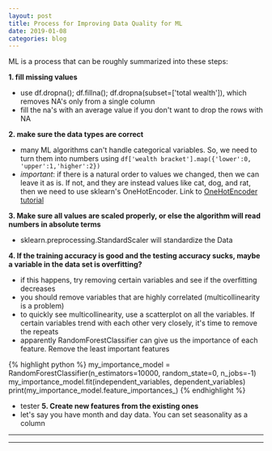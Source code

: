 ```yaml
---
layout: post
title: Process for Improving Data Quality for ML
date: 2019-01-08
categories: blog
---
```


ML is a process that can be roughly summarized into these steps:

**1. fill missing values**
- use df.dropna(); df.fillna(); df.dropna(subset=['total wealth']), which removes NA's only from a single column
- fill the na's with an average value if you don't want to drop the rows with NA

**2. make sure the data types are correct**
- many ML algorithms can't handle categorical variables. So, we need to turn them into numbers using
`df['wealth bracket'].map({'lower':0, 'upper':1,'higher':2})
`
- _important_: if there is a natural order to values we changed, then we can leave it as is. If not, and they are instead values like cat, dog, and rat, then we need to use sklearn's OneHotEncoder. Link to [OneHotEncoder tutorial](https://machinelearningmastery.com/how-to-one-hot-encode-sequence-data-in-python/)

**3. Make sure all values are scaled properly, or else the algorithm will read numbers in absolute terms**
- sklearn.preprocessing.StandardScaler will standardize the Data

**4. If the training accuracy is good and the testing accuracy sucks, maybe a variable in the data set is overfitting?**
- if this happens, try removing certain variables and see if the overfitting decreases
- you should remove variables that are highly correlated (multicollinearity is a problem)
- to quickly see multicollinearity, use a scatterplot on all the variables. If certain variables trend with each other very closely, it's time to remove the repeats
- apparently RandomForestClassifier can give us the importance of each feature. Remove the least important features

{% highlight python %}
my_importance_model = RandomForestClassifier(n_estimators=10000, random_state=0, n_jobs=-1)
my_importance_model.fit(independent_variables, dependent_variables)
print(my_importance_model.feature_importances_)
{% endhighlight %}

- tester
**5. Create new features from the existing ones**
- let's say you have month and day data. You can set seasonality as a column

----
****
